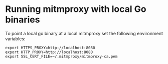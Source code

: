 # Running mitmproxy with local Go binaries

To point a local go binary at a local mitmproxy set the following environment variables:
```
export HTTPS_PROXY=http://localhost:8080
export HTTP_PROXY=http://localhost:8080
export SSL_CERT_FILE=~/.mitmproxy/mitmproxy-ca.pem
```
